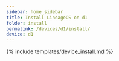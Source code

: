 ```yaml
---
sidebar: home_sidebar
title: Install LineageOS on d1
folder: install
permalink: /devices/d1/install/
device: d1
---
```

{% include templates/device_install.md %}
